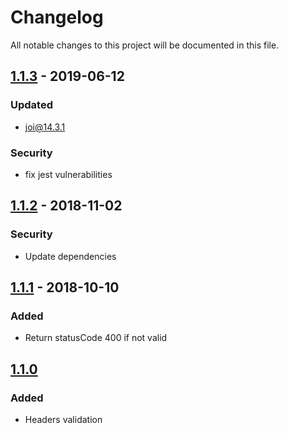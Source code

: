 # Changelog

All notable changes to this project will be documented in this file.

## [1.1.3] - 2019-06-12

### Updated

- joi@14.3.1

### Security

- fix jest vulnerabilities

## [1.1.2] - 2018-11-02

### Security

- Update dependencies

## [1.1.1] - 2018-10-10

### Added

- Return statusCode 400 if not valid

## [1.1.0]

### Added

- Headers validation

[Unreleased]: https://github.com/Palmabit-IT/lambda-joi-validator
[1.1.3]: https://github.com/Palmabit-IT/lambda-joi-validator/tree/1.1.3
[1.1.2]: https://github.com/Palmabit-IT/lambda-joi-validator/tree/1.1.2
[1.1.1]: https://github.com/Palmabit-IT/lambda-joi-validator/tree/1.1.1
[1.1.0]: https://github.com/Palmabit-IT/lambda-joi-validator/tree/1.1.0